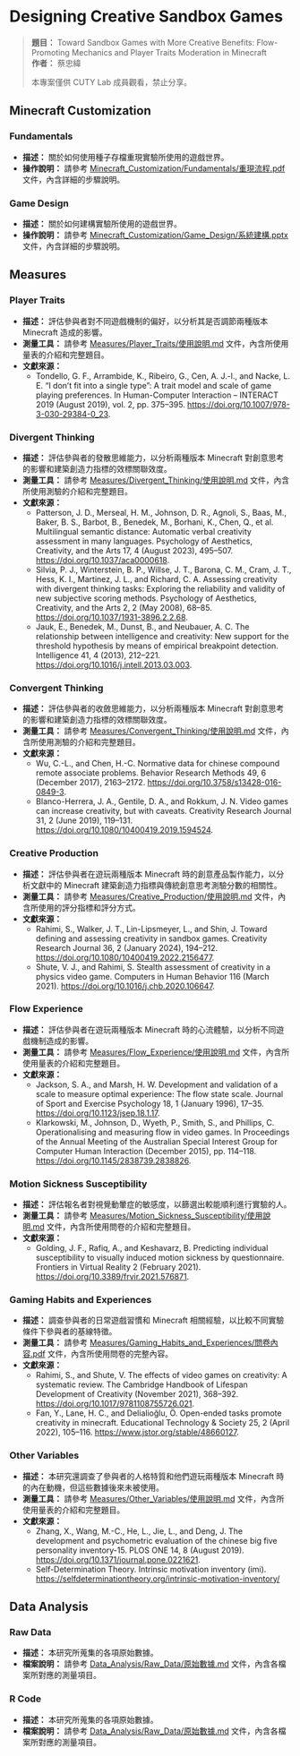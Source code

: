 # Designing Creative Sandbox Games

> **題目：** Toward Sandbox Games with More Creative Benefits: Flow-Promoting Mechanics and Player Traits Moderation in Minecraft  
> **作者：** 蔡忠緯
> 
> 本專案僅供 CUTY Lab 成員觀看，禁止分享。

## Minecraft Customization

### Fundamentals

- **描述：** 關於如何使用種子存檔重現實驗所使用的遊戲世界。
- **操作說明：** 請參考 [Minecraft_Customization/Fundamentals/重現流程.pdf](Minecraft_Customization/Fundamentals/重現流程.pdf) 文件，內含詳細的步驟說明。

### Game Design

- **描述：** 關於如何建構實驗所使用的遊戲世界。
- **操作說明：** 請參考 [Minecraft_Customization/Game_Design/系統建構.pptx](Minecraft_Customization/Game_Design/系統建構.pptx) 文件，內含詳細的步驟說明。

## Measures

### Player Traits

- **描述：** 評估參與者對不同遊戲機制的偏好，以分析其是否調節兩種版本 Minecraft 造成的影響。
- **測量工具：** 請參考 [Measures/Player_Traits/使用說明.md](Measures/Player_Traits/使用說明.md) 文件，內含所使用量表的介紹和完整題目。
- **文獻來源：**
  - Tondello, G. F., Arrambide, K., Ribeiro, G., Cen, A. J.-l., and Nacke, L. E. “I don’t fit into a single type”: A trait model and scale of game playing preferences. In Human-Computer Interaction – INTERACT 2019 (August 2019), vol. 2, pp. 375–395. https://doi.org/10.1007/978-3-030-29384-0_23.

### Divergent Thinking

- **描述：** 評估參與者的發散思維能力，以分析兩種版本 Minecraft 對創意思考的影響和建築創造力指標的效標關聯效度。
- **測量工具：** 請參考 [Measures/Divergent_Thinking/使用說明.md](Measures/Divergent_Thinking/使用說明.md) 文件，內含所使用測驗的介紹和完整題目。
- **文獻來源：**
  - Patterson, J. D., Merseal, H. M., Johnson, D. R., Agnoli, S., Baas, M., Baker, B. S., Barbot, B., Benedek, M., Borhani, K., Chen, Q., et al. Multilingual semantic distance: Automatic verbal creativity assessment in many languages. Psychology of Aesthetics, Creativity, and the Arts 17, 4 (August 2023), 495–507. https://doi.org/10.1037/aca0000618.
  - Silvia, P. J., Winterstein, B. P., Willse, J. T., Barona, C. M., Cram, J. T., Hess, K. I., Martinez, J. L., and Richard, C. A. Assessing creativity with divergent thinking tasks: Exploring the reliability and validity of new subjective scoring methods. Psychology of Aesthetics, Creativity, and the Arts 2, 2 (May 2008), 68–85. https://doi.org/10.1037/1931-3896.2.2.68.
  - Jauk, E., Benedek, M., Dunst, B., and Neubauer, A. C. The relationship between intelligence and creativity: New support for the threshold hypothesis by means of empirical breakpoint detection. Intelligence 41, 4 (2013), 212–221. https://doi.org/10.1016/j.intell.2013.03.003.

### Convergent Thinking

- **描述：** 評估參與者的收斂思維能力，以分析兩種版本 Minecraft 對創意思考的影響和建築創造力指標的效標關聯效度。
- **測量工具：** 請參考 [Measures/Convergent_Thinking/使用說明.md](Measures/Convergent_Thinking/使用說明.md) 文件，內含所使用測驗的介紹和完整題目。
- **文獻來源：**
  - Wu, C.-L., and Chen, H.-C. Normative data for chinese compound remote associate problems. Behavior Research Methods 49, 6 (December 2017), 2163–2172. https://doi.org/10.3758/s13428-016-0849-3.
  - Blanco-Herrera, J. A., Gentile, D. A., and Rokkum, J. N. Video games can increase creativity, but with caveats. Creativity Research Journal 31, 2 (June 2019), 119–131. https://doi.org/10.1080/10400419.2019.1594524.

### Creative Production

- **描述：** 評估參與者在遊玩兩種版本 Minecraft 時的創意產品製作能力，以分析文獻中的 Minecraft 建築創造力指標與傳統創意思考測驗分數的相關性。
- **測量工具：** 請參考 [Measures/Creative_Production/使用說明.md](Measures/Creative_Production/使用說明.md) 文件，內含所使用的評分指標和評分方式。
- **文獻來源：**
  - Rahimi, S., Walker, J. T., Lin-Lipsmeyer, L., and Shin, J. Toward defining and assessing creativity in sandbox games. Creativity Research Journal 36, 2 (January 2024), 194–212. https://doi.org/10.1080/10400419.2022.2156477.
  - Shute, V. J., and Rahimi, S. Stealth assessment of creativity in a physics video game. Computers in Human Behavior 116 (March 2021). https://doi.org/10.1016/j.chb.2020.106647.

### Flow Experience

- **描述：** 評估參與者在遊玩兩種版本 Minecraft 時的心流體驗，以分析不同遊戲機制造成的影響。
- **測量工具：** 請參考 [Measures/Flow_Experience/使用說明.md](Measures/Flow_Experience/使用說明.md) 文件，內含所使用量表的介紹和完整題目。
- **文獻來源：**
  - Jackson, S. A., and Marsh, H. W. Development and validation of a scale to measure optimal experience: The flow state scale. Journal of Sport and Exercise Psychology 18, 1 (January 1996), 17–35. https://doi.org/10.1123/jsep.18.1.17.
  - Klarkowski, M., Johnson, D., Wyeth, P., Smith, S., and Phillips, C. Operationalising and measuring flow in video games. In Proceedings of the Annual Meeting of the Australian Special Interest Group for Computer Human Interaction (December 2015), pp. 114–118. https://doi.org/10.1145/2838739.2838826.

### Motion Sickness Susceptibility

- **描述：** 評估報名者對視覺動暈症的敏感度，以篩選出較能順利進行實驗的人。
- **測量工具：** 請參考 [Measures/Motion_Sickness_Susceptibility/使用說明.md](Measures/Motion_Sickness_Susceptibility/使用說明.md) 文件，內含所使用問卷的介紹和完整題目。
- **文獻來源：**
  - Golding, J. F., Rafiq, A., and Keshavarz, B. Predicting individual susceptibility to visually induced motion sickness by questionnaire. Frontiers in Virtual Reality 2 (February 2021). https://doi.org/10.3389/frvir.2021.576871.

### Gaming Habits and Experiences

- **描述：** 調查參與者的日常遊戲習慣和 Minecraft 相關經驗，以比較不同實驗條件下參與者的基線特徵。
- **測量工具：** 請參考 [Measures/Gaming_Habits_and_Experiences/問卷內容.pdf](Measures/Gaming_Habits_and_Experiences/問卷內容.pdf) 文件，內含所使用問卷的完整內容。
- **文獻來源：**
  - Rahimi, S., and Shute, V. The effects of video games on creativity: A systematic review. The Cambridge Handbook of Lifespan Development of Creativity (November 2021), 368–392. https://doi.org/10.1017/9781108755726.021.
  - Fan, Y., Lane, H. C., and Delialioğlu, Ö. Open-ended tasks promote creativity in minecraft. Educational Technology & Society 25, 2 (April 2022), 105–116. https://www.jstor.org/stable/48660127.

### Other Variables

- **描述：** 本研究還調查了參與者的人格特質和他們遊玩兩種版本 Minecraft 時的內在動機，但這些數據後來未被使用。
- **測量工具：** 請參考 [Measures/Other_Variables/使用說明.md](Measures/Other_Variables/使用說明.md) 文件，內含所使用量表的介紹和完整題目。
- **文獻來源：**
  - Zhang, X., Wang, M.-C., He, L., Jie, L., and Deng, J. The development and psychometric evaluation of the chinese big five personality inventory-15. PLOS ONE 14, 8 (August 2019). https://doi.org/10.1371/journal.pone.0221621.
  - Self-Determination Theory. Intrinsic motivation inventory (imi). https://selfdeterminationtheory.org/intrinsic-motivation-inventory/

## Data Analysis

### Raw Data

- **描述：** 本研究所蒐集的各項原始數據。
- **檔案說明：** 請參考 [Data_Analysis/Raw_Data/原始數據.md](Data_Analysis/Raw_Data/原始數據.md) 文件，內含各檔案所對應的測量項目。

### R Code

- **描述：** 本研究所蒐集的各項原始數據。
- **檔案說明：** 請參考 [Data_Analysis/Raw_Data/原始數據.md](Data_Analysis/Raw_Data/原始數據.md) 文件，內含各檔案所對應的測量項目。
